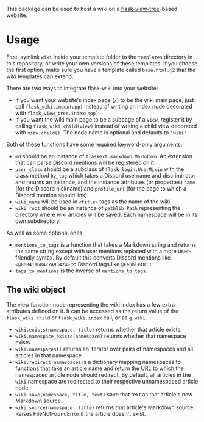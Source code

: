 This package can be used to host a wiki on a [flask-view-tree](https://github.com/fenhl/flask-view-tree)-based website.

# Usage

First, symlink `wiki` inside your template folder to the `templates` directory in this repository, or write your own versions of these templates. If you choose the first option, make sure you have a template called `base.html.j2` that the wiki templates can extend.

There are two ways to integrate flask-wiki into your website:

* If you want your website's index page (`/`) to be the wiki main page, just call `flask_wiki.index(app)` instead of writing an index node decorated with `flask_view_tree.index(app)`.
* If you want the wiki main page to be a subpage of a `view`, register it by calling `flask_wiki.child(view)` instead of writing a child view decorated with `view.child()`. The node name is optional and defaults to `'wiki'`.

Both of these functions have some required keyword-only arguments:

* `md` should be an instance of `flaskext.markdown.Markdown`. An extension that can parse Discord mentions will be registered on it.
* `user_class` should be a subclass of `flask_login.UserMixin` with the class method `by_tag` which takes a Discord username and discriminator and returns an instance, and the instance attributes (or properties) `name` (for the Discord nickname) and `profile_url` (for the page to which a Discord mention should link).
* `wiki_name` will be used in `<title>` tags as the name of the wiki.
* `wiki_root` should be an instance of `pathlib.Path` representing the directory where wiki articles will be saved. Each namespace will be in its own subdirectory.

As well as some optional ones:

* `mentions_to_tags` is a function that takes a Markdown string and returns the same string except with user mentions replaced with a more user-friendly syntax. By default this converts Discord mentions like `<@86841168427495424>` to Discord tags like `@Fenhl#4813`.
* `tags_to_mentions` is the inverse of `mentions_to_tags`.

## The wiki object

The view function node representing the wiki index has a few extra attributes defined on it. It can be accessed as the return value of the `flask_wiki.child` or `flask_wiki.index` call, or as `g.wiki`.

* `wiki.exists(namespace, title)` returns whether that article exists.
* `wiki.namespace_exists(namespace)` returns whether that namespace exists.
* `wiki.namespaces()` returns an iterator over pairs of namespaces and all articles in that namespace.
* `wiki.redirect_namespaces` is a dictionary mapping namespaces to functions that take an article name and return the URL to which the namespaced article node should redirect. By default, all articles in the `wiki` namespace are redirected to their respective unnamespaced article node.
* `wiki.save(namespace, title, text)` save that text as that article's new Markdown source.
* `wiki.source(namespace, title)` returns that article's Markdown source. Raises FileNotFoundError if the article doesn't exist.
